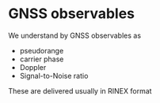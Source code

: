 # GNSS observables

We understand by GNSS observables as

- pseudorange
- carrier phase
- Doppler
- Signal-to-Noise ratio

These are delivered usually in RINEX format
